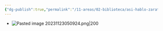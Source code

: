 ```yaml
---
{"dg-publish":true,"permalink":"/11-areas/02-biblioteca/asi-hablo-zaratustra/","noteIcon":""}
---
```


- ![Pasted image 20231123050924.png|200](/img/user/11%20%C3%81reas%20%E2%9A%99/02%20Biblioteca/%F0%9F%92%BE%20Adjuntos/Pasted%20image%2020231123050924.png)
